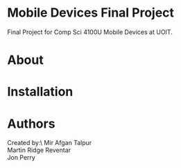 # Mobile Devices Final Project
Final Project for Comp Sci 4100U Mobile Devices at UOIT.

# About


# Installation


# Authors
Created by:\ 
Mir Afgan Talpur\
Martin Ridge Reventar\
Jon Perry
